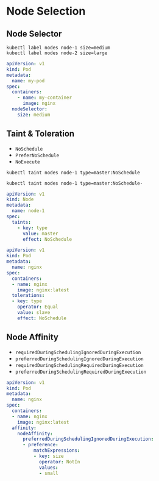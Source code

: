 # Node Selection

## Node Selector

```shell
kubectl label nodes node-1 size=medium
kubectl label nodes node-2 size=large
```

```yaml
apiVersion: v1
kind: Pod
metadata:
  name: my-pod
spec:
  containers:
    - name: my-container
      image: nginx
  nodeSelector:
    size: medium
```

## Taint & Toleration

* `NoSchedule`
* `PreferNoSchedule`
* `NoExecute`

```shell
kubectl taint nodes node-1 type=master:NoSchedule
```

```shell
kubectl taint nodes node-1 type=master:NoSchedule-
```

```yaml
apiVersion: v1
kind: Node
metadata:
  name: node-1
spec:
  taints:
    - key: type
      value: master
      effect: NoSchedule
```

```yaml
apiVersion: v1
kind: Pod
metadata:
  name: nginx
spec:
  containers:
  - name: nginx
    image: nginx:latest
  tolerations:
  - key: type
    operator: Equal
    value: slave
    effect: NoSchedule
```

## Node Affinity

* `requiredDuringSchedulingIgnoredDuringExecution`
* `preferredDuringSchedulingIgnoredDuringExecution`
* `requiredDuringSchedulingRequiredDuringExecution`
* `preferredDuringSchedulingRequiredDuringExecution`

```yaml
apiVersion: v1
kind: Pod
metadata:
  name: nginx
spec:
  containers:
  - name: nginx
    image: nginx:latest
  affinity:
    nodeAffinity:
      preferredDuringSchedulingIgnoredDuringExecution:
      - preference:
          matchExpressions:
          - key: size
            operator: NotIn
            values:
            - small
```
